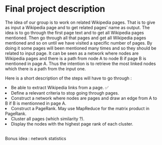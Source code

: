  <h1>Final project description </h1>

  The idea of our group is to work on related Wikipedia pages. That is to give as input a Wikipedia page and to get related pages’ name as output. 
The idea is to go through the first page text and to get all Wikipedia pages mentioned. 
Then go through all that pages and get all Wikipedia pages mentioned and so on until we have visited a specific number of pages. 
By doing it some pages will been mentioned many times and so they should be related to input page. 
It can be seen as a network where nodes are Wikipedia pages and there is a path from node A to node B if page B is mentioned in page A. 
Thus the intention is to retrieve the most linked nodes which there is a path from the input one.

  Here is a short description of the steps will have to go through :
<li>Be able to extract Wikipedia links from a page. &#9989;</li>
<li>Define a relevant criteria to stop going through pages.</li>
<li>Construct a network where nodes are pages and draw an edge from A to B if B is mentionned in page A. </li>
<li>Construct a PageRank. May use MapReduce for the matrix product in PageRank.</li>
<li>Cluster all pages (which similarity ?).</li>
<li>Display the nodes with the highest page rank of each cluster.</li>

<br>Bonus idea : network statistics
